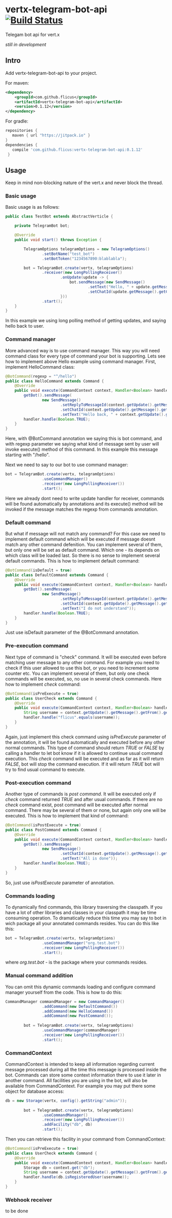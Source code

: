 # vertx-telegram-bot-api [![Build Status](https://travis-ci.org/flicus/vertx-telegram-bot-api.png)](https://travis-ci.org/flicus/vertx-telegram-bot-api)
Telegam bot api for vert.x 

*still in development*

## Intro
Add vertx-telegram-bot-api to your project. 

For maven:
 ```xml
 <dependency>
     <groupId>com.github.flicus</groupId>
     <artifactId>vertx-telegram-bot-api</artifactId>
     <version>0.1.12</version>
 </dependency>
 ```
For gradle:
 ```groovy
 repositories {
    maven { url "https://jitpack.io" }
 }
 dependencies {
    compile 'com.github.flicus:vertx-telegram-bot-api:0.1.12'
  }
 ```
## Usage
  Keep in mind non-blocking nature of the vert.x and never block the thread. 
  
### Basic usage
  Basic usage is as follows:
  ```java
 public class TestBot extends AbstractVerticle {
  
      private TelegramBot bot;
  
      @Override
      public void start() throws Exception {
  
          TelegramOptions telegramOptions = new TelegramOptions()
                  .setBotName("test_bot")
                  .setBotToken("1234567890:blablabla");
  
          bot = TelegramBot.create(vertx, telegramOptions)
                  .receiver(new LongPollingReceiver()
                          .onUpdate(update -> {
                              bot.sendMessage(new SendMessage()
                                      .setText("Hello, " + update.getMessage().getFrom().getUsername())
                                      .setChatId(update.getMessage().getChatId()));
                          }))
                  .start();
      }
  }
```
  In this example we using long polling method of getting updates, and saying hello back to user.
  
### Command manager
  More advanced way is to use command manager. This way you will need command class for every type of command your bot is supporting. Lets see how to implement above Hello example using command manager. First, implement HelloCommand class:
  ```java
  @BotCommand(regexp = "^/hello")
  public class HelloCommand extends Command {
      @Override
      public void execute(CommandContext context, Handler<Boolean> handler) {
          getBot().sendMessage(
                  new SendMessage()
                          .setReplyToMessageId(context.getUpdate().getMessage().getMessageId())
                          .setChatId(context.getUpdate().getMessage().getChatId())
                          .setText("Hello back, " + context.getUpdate().getMessage().getFrom().getUsername()));
          handler.handle(Boolean.TRUE);
      }
  }
```
Here, with @BotCommand annotation we saying this is bot command, and with regexp parameter we saying what kind of message sent by user will invoke execute() method of this command.
In this example this message starting with "/hello".

Next we need to say to our bot to use command manager:
```java
bot = TelegramBot.create(vertx, telegramOptions)
                .useCommandManager()
                .receiver(new LongPollingReceiver())
                .start();
```
Here we already dont need to write update handler for receiver, commands will be found automatically by annotations and its execute() method will be invoked if the message matches the regexp from commands annotation. 

### Default command
But what if message will not match any command? For this case we need to implement default command which will be executed if message doesnt match any other command defenition. You can implement several of them, but only one will be set as default command. Which one - its depends on which class will be loaded last. So there is no sense to implement several default commands. This is how to implement default command: 
```java
@BotCommand(isDefault = true)
public class DefaultCommand extends Command {
    @Override
    public void execute(CommandContext context, Handler<Boolean> handler) {
        getBot().sendMessage(
                new SendMessage()
                        .setReplyToMessageId(context.getUpdate().getMessage().getMessageId())
                        .setChatId(context.getUpdate().getMessage().getChatId())
                        .setText("I do not understand"));
        handler.handle(Boolean.TRUE);
    }
}
```
Just use isDefault parameter of the @BotCommand annotation.

### Pre-execution command
Next type of command is "check" command. It will be executed even before matching user message to any other command. For example you need to check if this user allowed to use this bot, or you need to increment some counter etc. You can implement several of them, but only one check commands will be executed, so, no use in several check commands. Here how to implement *check* command:
```java
@BotCommand(isPreExecute = true)
public class UserCheck extends Command {
    @Override
    public void execute(CommandContext context, Handler<Boolean> handler) {
        String username = context.getUpdate().getMessage().getFrom().getUsername();
        handler.handle("flicus".equals(username));
    }
}
```
Again, just implement this check command using *isPreExecute* parameter of the annotation, it will be found automatically and executed before any other normal commands. This type of command should return *TRUE* or *FALSE* by calling a handler to let bot know if it is allowed to continue usual command execution. This *check* command will be executed and as far as it will return *FALSE*, bot will stop the command execution. If it will return *TRUE* bot will try to find usual command to execute.
 
 
### Post-execution command
Another type of commands is *post command*. It will be executed only if *check* command returned *TRUE* and after usual commands. If there are no *check* command exist, post command will be executed after normal command. There may be several of them or none, but again only one will be executed. This is how to implement that kind of command:
```java
@BotCommand(isPostExecute = true)
public class PostCommand extends Command {
    @Override
    public void execute(CommandContext context, Handler<Boolean> handler) {
        getBot().sendMessage(
                new SendMessage()
                        .setChatId(context.getUpdate().getMessage().getChatId())
                        .setText("All is done"));
        handler.handle(Boolean.TRUE);
    }
}
```
So, just use *isPostExecute* parameter of annotation.
  
### Commands loading
To dynamically find commands, this library traversing the classpath. If you have a lot of other libraries and classes in your classpath it may be time consuming operation. To dramatically reduce this time you may say to bot in wich package all your annotated commands resides. You can do this like this:
```java
bot = TelegramBot.create(vertx, telegramOptions)
                .useCommandManager("org.test.bot")
                .receiver(new LongPollingReceiver())
                .start();
```
where *org.test.bot* - is the package where your commands resides.

### Manual command addition
You can omit this dynamic commands loading and configure command manager yourself from the code. This is how to do this:
```java
CommandManager commandManager = new CommandManager()
                .addCommand(new DefaultCommand())
                .addCommand(new HelloCommand())
                .addCommand(new PostCommand());
        
        bot = TelegramBot.create(vertx, telegramOptions)
                .useCommandManager(commandManager)
                .receiver(new LongPollingReceiver())
                .start();
```

### CommandContext
CommandContext is intended to keep all information regarding current message processed during all the time this message is processed inside the bot. Commands can store some context information there to use it later in another command. All facilities you are using in the bot, will also be available from CommandContext. For example you may put there some object for database access:
```java
db = new Storage(vertx, config().getString("admin"));
        
        bot = TelegramBot.create(vertx, telegramOptions)
                .useCommandManager()
                .receiver(new LongPollingReceiver())
                .addFacility("db", db)
                .start();
```
Then you can retrieve this facility in your command from CommandContext:
```java
@BotCommand(isPreExecute = true)
public class UserCheck extends Command {
    @Override
    public void execute(CommandContext context, Handler<Boolean> handler) {
        Storage db = context.get("db");
        String username = context.getUpdate().getMessage().getFrom().getUsername();
        handler.handle(db.isRegisteredUser(username));
    }
}
```

 ### Webhook receiver
 to be done

